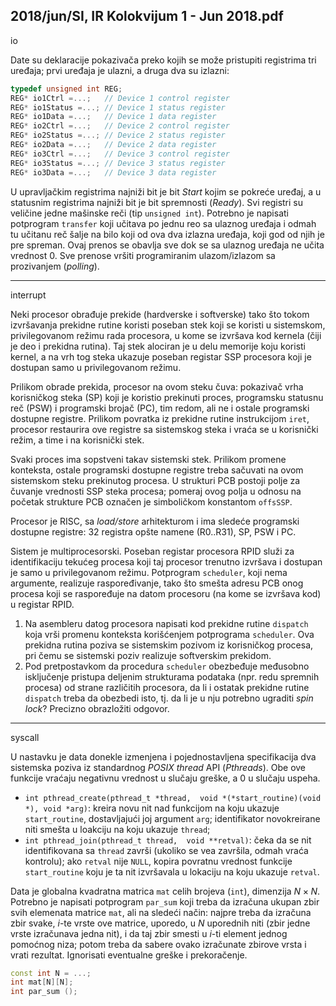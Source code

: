 2018/jun/SI, IR Kolokvijum 1 - Jun 2018.pdf
--------------------------------------------------------------------------------
io

Date su deklaracije pokazivača preko kojih se može pristupiti registrima tri uređaja;  prvi
uređaja je ulazni, a druga dva su izlazni:
```cpp
typedef unsigned int REG;
REG* io1Ctrl =...;   // Device 1 control register
REG* io1Status =...; // Device 1 status register
REG* io1Data =...;   // Device 1 data register
REG* io2Ctrl =...;   // Device 2 control register
REG* io2Status =...; // Device 2 status register
REG* io2Data =...;   // Device 2 data register
REG* io3Ctrl =...;   // Device 3 control register
REG* io3Status =...; // Device 3 status register
REG* io3Data =...;   // Device 3 data register
```
U upravljačkim registrima najniži bit je bit *Start* kojim se pokreće uređaj,  a u statusnim
registrima najniži bit je bit spremnosti (*Ready*). Svi registri su veličine jedne mašinske reči
(tip `unsigned int`).
Potrebno je napisati potprogram `transfer` koji učitava po jednu reo sa ulaznog uređaja i
odmah tu učitanu reč šalje na bilo koji od ova dva izlazna uređaja,  koji god od njih je pre
spreman.  Ovaj prenos se obavlja sve dok se sa ulaznog uređaja ne učita vrednost 0.  Sve
prenose vršiti programiranim ulazom/izlazom sa prozivanjem (*polling*).


--------------------------------------------------------------------------------
interrupt

Neki procesor obrađuje prekide (hardverske i softverske) tako što tokom izvršavanja prekidne
rutine koristi poseban stek koji se koristi u sistemskom,  privilegovanom režimu rada
procesora, u kome se izvršava kod kernela (čiji je deo i prekidna rutina).
Taj stek alociran je u delu memorije koju koristi kernel, a na vrh tog steka ukazuje poseban registar SSP procesora
koji je dostupan samo u privilegovanom režimu.

Prilikom obrade prekida, procesor na ovom steku čuva: pokazivač vrha korisničkog steka (SP)
koji je koristio prekinuti proces, programsku statusnu reč (PSW) i programski brojač (PC),
tim redom, ali ne i ostale programski dostupne registre. Prilikom povratka iz prekidne rutine
instrukcijom `iret`, procesor restaurira ove registre sa sistemskog steka i vraća se u korisnički
režim, a time i na korisnički stek.

Svaki proces ima sopstveni takav sistemski stek. Prilikom promene konteksta,   ostale
programski dostupne registre treba sačuvati na ovom sistemskom steku prekinutog procesa. U
strukturi PCB postoji polje za čuvanje vrednosti SSP steka procesa; pomeraj ovog polja u
odnosu na početak strukture PCB označen je simboličkom konstantom `offsSSP`.

Procesor je RISC,  sa *load/store* arhitekturom i ima sledeće programski dostupne registre: 32
registra opšte namene (R0..R31), SP, PSW i PC.

Sistem je multiprocesorski. Poseban registar procesora RPID služi za identifikaciju tekućeg
procesa koji taj procesor trenutno izvršava i dostupan je samo u privilegovanom režimu.
Potprogram `scheduler`,  koji nema argumente,  realizuje raspoređivanje,  tako što smešta
adresu PCB onog procesa koji se raspoređuje na datom procesoru (na kome se izvršava kod) u
registar RPID.

1. Na asembleru datog procesora napisati kod prekidne rutine `dispatch` koja vrši promenu
konteksta korišćenjem potprograma `scheduler`.  Ova prekidna rutina poziva se sistemskim
pozivom iz korisničkog procesa, pri čemu se sistemski poziv realizuje softverskim prekidom.
2. Pod pretpostavkom da procedura `scheduler` obezbeđuje međusobno isključenje
pristupa deljenim strukturama podataka (npr.  redu spremnih procesa)  od strane različitih
procesora,  da li i ostatak prekidne rutine `dispatch` treba da obezbedi isto,  tj.  da li je u nju
potrebno ugraditi *spin lock*? Precizno obrazložiti odgovor.

--------------------------------------------------------------------------------
syscall

U nastavku je data donekle izmenjena i pojednostavljena specifikacija dva sistemska poziva iz
standardnog *POSIX thread* API (*Pthreads*). Obe ove funkcije vraćaju negativnu vrednost u
slučaju greške, a 0 u slučaju uspeha.

- `int pthread_create(pthread_t *thread,  void *(*start_routine)(void *), void *arg)`: kreira novu nit nad funkcijom na koju ukazuje `start_routine`,
dostavljajući joj argument `arg`; identifikator novokreirane niti smešta u loakciju na koju
ukazuje `thread`;
- `int pthread_join(pthread_t thread,  void **retval)`:  čeka da se nit identifikovana sa `thread` završi (ukoliko se vea završila,  odmah vraća kontrolu);  ako
`retval` nije `NULL`,  kopira povratnu vrednost funkcije `start_routine` koju je ta nit
izvršavala u lokaciju na koju ukazuje `retval`.

Data je globalna kvadratna matrica `mat` celih brojeva (`int`),  dimenzija $N \times N$.  Potrebno je
napisati potprogram `par_sum` koji treba da izračuna ukupan zbir svih elemenata matrice `mat`,
ali na sledeći način: najpre treba da izračuna zbir svake, *i*-te vrste ove matrice, uporedo, u *N*
uporednih niti (zbir jedne vrste izračunava jedna nit), i da taj zbir smesti u *i*-ti element jednog
pomoćnog niza;  potom treba da sabere ovako izračunate zbirove vrsta i vrati rezultat.
Ignorisati eventualne greške i prekoračenje.

```cpp
const int N = ...;
int mat[N][N];
int par_sum ();
```
